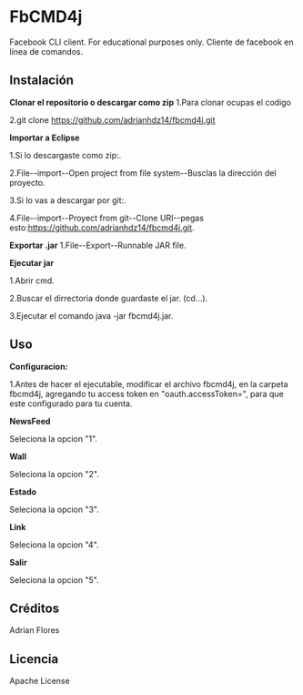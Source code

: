 # FbCMD4j

Facebook CLI client. For educational purposes only.
Cliente de facebook en línea de comandos.

## Instalación



**Clonar el repositorio o descargar como zip**
1.Para clonar ocupas el codigo 

2.git clone https://github.com/adrianhdz14/fbcmd4j.git

**Importar a Eclipse**

 1.Si lo descargaste como zip:.
 
 2.File--import--Open project from file system--Busclas la dirección del proyecto.
 
 3.Si lo vas a descargar por git:.
 
 4.File--import--Proyect from git--Clone URI--pegas esto:https://github.com/adrianhdz14/fbcmd4j.git.
 
   
 **Exportar .jar**
  1.File--Export--Runnable JAR file.

**Ejecutar jar**

1.Abrir cmd.

2.Buscar el dirrectoria donde guardaste el jar. (cd...).

3.Ejecutar el comando java -jar fbcmd4j.jar.


## Uso


**Configuracion:**

1.Antes de hacer el ejecutable, modificar el archivo fbcmd4j, en la carpeta fbcmd4j, agregando tu access token en "oauth.accessToken=", para que este configurado para tu cuenta.

**NewsFeed**

Seleciona la opcion "1".


**Wall**

Seleciona la opcion "2".

**Estado**

Seleciona la opcion "3".

**Link**

Seleciona la opcion "4".

**Salir**

Seleciona la opcion "5".

## Créditos

Adrian Flores


## Licencia

 Apache License

                      
         
